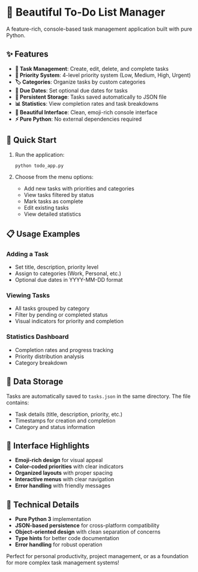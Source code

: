 # 🎯 Beautiful To-Do List Manager

A feature-rich, console-based task management application built with pure Python.

## ✨ Features

- **📝 Task Management**: Create, edit, delete, and complete tasks
- **🎯 Priority System**: 4-level priority system (Low, Medium, High, Urgent)
- **🏷️ Categories**: Organize tasks by custom categories
- **📅 Due Dates**: Set optional due dates for tasks
- **💾 Persistent Storage**: Tasks saved automatically to JSON file
- **📊 Statistics**: View completion rates and task breakdowns
- **🎨 Beautiful Interface**: Clean, emoji-rich console interface
- **⚡ Pure Python**: No external dependencies required

## 🚀 Quick Start

1. Run the application:
   ```bash
   python todo_app.py
   ```

2. Choose from the menu options:
   - Add new tasks with priorities and categories
   - View tasks filtered by status
   - Mark tasks as complete
   - Edit existing tasks
   - View detailed statistics

## 📋 Usage Examples

### Adding a Task
- Set title, description, priority level
- Assign to categories (Work, Personal, etc.)
- Optional due dates in YYYY-MM-DD format

### Viewing Tasks
- All tasks grouped by category
- Filter by pending or completed status
- Visual indicators for priority and completion

### Statistics Dashboard
- Completion rates and progress tracking
- Priority distribution analysis
- Category breakdown

## 💾 Data Storage

Tasks are automatically saved to `tasks.json` in the same directory. The file contains:
- Task details (title, description, priority, etc.)
- Timestamps for creation and completion
- Category and status information

## 🎨 Interface Highlights

- **Emoji-rich design** for visual appeal
- **Color-coded priorities** with clear indicators
- **Organized layouts** with proper spacing
- **Interactive menus** with clear navigation
- **Error handling** with friendly messages

## 🔧 Technical Details

- **Pure Python 3** implementation
- **JSON-based persistence** for cross-platform compatibility
- **Object-oriented design** with clean separation of concerns
- **Type hints** for better code documentation
- **Error handling** for robust operation

Perfect for personal productivity, project management, or as a foundation for more complex task management systems!